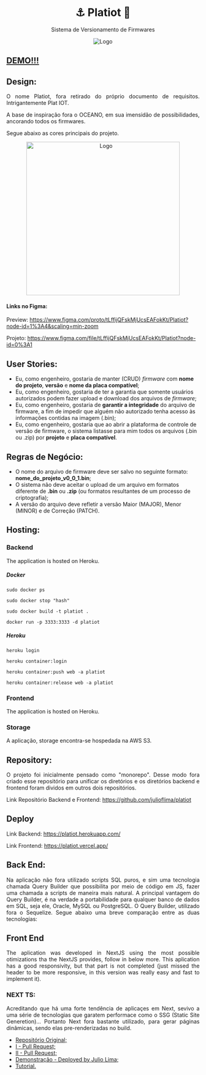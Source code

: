 <p align="center">
	<h1 align="center">
    <span>⚓ Platiot 🚀</span>
  </h1>
  <p align="center">Sistema de Versionamento de Firmwares</p>
</p>
<p align="center">
    <img src="packages/web/src/assets/gif/preview.gif" width="fit-content" alt="Logo">
</p>

## [DEMO!!!](https://trello-clone-liv-saude.herokuapp.com)

## Design:

<p align="justify">
  O nome Platiot, fora retirado do próprio documento de requisitos. Intrigantemente Plat IOT.
</p>
<p align="justify">
  A base de inspiração fora o OCEANO, em sua imensidão de possibilidades, ancorando todos os firmwares.
</p>
<p align="justify">
  Segue abaixo as cores principais do projeto.
</p>
<p align="center">
    <img src="https://user-images.githubusercontent.com/17098382/107158366-45977080-6968-11eb-8601-5d1185421846.png" width="400" alt="Logo">
</p>

#### Links no Figma:

Preview: https://www.figma.com/proto/tLffijQFskMjUcsEAFokKt/Platiot?node-id=1%3A4&scaling=min-zoom

Projeto: https://www.figma.com/file/tLffijQFskMjUcsEAFokKt/Platiot?node-id=0%3A1

## User Stories:

- Eu, como engenheiro, gostaria de manter (CRUD) _firmware_ com **nome do projeto**, **versão** e **nome da placa compatível**;
- Eu, como engenheiro, gostaria de ter a garantia que somente usuários autorizados podem fazer upload e download dos arquivos de _firmware_;
- Eu, como engenheiro, gostaria de **garantir a integridade** do arquivo de firmware, a fim de impedir que alguém não autorizado tenha acesso às informações contidas na imagem (.bin);
- Eu, como engenheiro, gostaria que ao abrir a plataforma de controle de versão de firmware, o sistema listasse para mim todos os arquivos (.bin ou .zip) por **projeto** e **placa compatível**.

## Regras de Negócio:

- O nome do arquivo de firmware deve ser salvo no seguinte formato: **nome_do_projeto_v0_0_1.bin**;
- O sistema não deve aceitar o upload de um arquivo em formatos diferente de **.bin** ou **.zip** (ou formatos resultantes de um processo de criptografia);
- A versão do arquivo deve refletir a versão Maior (MAJOR), Menor (MINOR) e de Correção (PATCH).

## Hosting:

### Backend

<p align="justify">
  The application is hosted on Heroku.
</p>

##### Docker

`sudo docker ps`

`sudo docker stop "hash"`

`sudo docker build -t platiot .`

`docker run -p 3333:3333 -d platiot`

##### Heroku

`heroku login`

`heroku container:login`

`heroku container:push web -a platiot`

`heroku container:release web -a platiot`

### Frontend

<p align="justify">
  The application is hosted on Heroku.
</p>

### Storage

<p align="justify">
  A aplicação, storage encontra-se hospedada na AWS S3.
</p>

## Repository:

<p align="justify">
O projeto foi inicialmente pensado como "monorepo". Desse modo fora criado esse repositório para unificar os diretórios e os diretórios backend e frontend foram dividos em outros dois repositórios.
</p>

Link Repositório Backend e Frontend: https://github.com/julioflima/platiot

## Deploy

Link Backend: https://platiot.herokuapp.com/

Link Frontend: https://platiot.vercel.app/

## Back End:

<p align="justify">
Na aplicação não fora utilizado scripts SQL puros, e sim uma tecnologia chamada Query Builder que possibilita por meio de código em JS, fazer uma chamada a scripts de maneira mais natural. A principal vantagem do Query Builder, é na verdade a portabilidade para qualquer banco de dados em SQL, seja ele, Oracle, MySQL ou PostgreSQL. O Query Builder, utilizado fora o Sequelize. Segue abaixo uma breve comparação entre as duas tecnologias:
</p>

## Front End

<p align="justify">
The aplication was developed in NextJS using the most possible otimizations tha the NextJS provides, follow in below more. This aplication has a good responsivity, but that part is not completed (just missed the header to be more responsive, in this version was really easy and fast to implement it).
</p>

### NEXT TS:

<p align="justify">
Acreditando que há uma forte tendência de aplicaçes em Next, sevivo a uma série de tecnologias que garatem performace como o SSG (Static Site Generetion)... Portanto Next fora bastante utilizado, para gerar páginas dinâmicas, sendo elas pre-renderizadas no build.
<p align="justify">

- [Repositório Original;](https://github.com/BiscuiTech/i18n-typescript-app)
- [I - Pull Request;](https://github.com/BiscuiTech/i18n-typescript-app/pull/2)
- [II - Pull Request;](https://github.com/BiscuiTech/i18n-typescript-app/pull/4)
- [Demonstração - Deployed by Julio Lima;](https://i18n-typescript-app.vercel.app/)
- [Tutorial.](https://dev.to/biscuitech/i18n-with-next-js-and-full-ssg-support-2aih)
